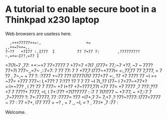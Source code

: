 # A tutorial to enable secure boot in a Thinkpad x230 laptop

Web browsers are useless here.


      ,+++77777++=:,                    +=                      ,,++=7++=,,
    7~?7   +7I77 :,I777  I          77 7+77 7:        ,?777777??~,=+=~I7?,=77 I
=7I7I~7  ,77: ++:~+7 77=7777 7     +77=7 =7I7     ,I777= 77,:~7 +?7, ~7   ~ 777?
77+7I 777~,,=7~  ,::7=7: 7 77   77: 7 7 +77,7 I777~+777I=   =:,77,77  77 7,777,
  = 7  ?7 , 7~,~  + 77 ?: :?777 +~77 77? I7777I7I7 777+77   =:, ?7   +7 777?
      77 ~I == ~77= +777 777~: I,+77?  7  7:?7? ?7 7 7 77 ~I   7I,,?7 I77~
       I 7=77~+77+?=:I+~77?     , I 7? 77 7   777~ +7 I+?7  +7~?777,77I
         =77 77= +7 7777         ,7 7?7:,??7     +7    7   77??+ 7777,
             =I, I 7+:77?         +7I7?7777 :             :7 7
                7I7I?77 ~         +7:77,     ~         +7,::7   7
               ,7~77?7? ?:         7+:77777,           77 :7777=
                ?77 +I7+,7         7~  7,+7  ,?       ?7?~?777:
                   I777=7777 ~     77 :  77 =7+,    I77  777
                     +      ~?     , + 7    ,, ~I,  = ? ,
                                    77:I+
                                    ,7
                                     :77
                                        :

Welcome.

